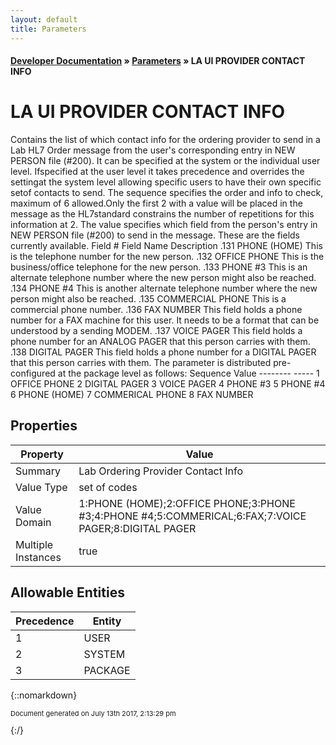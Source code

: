 ```yaml
---
layout: default
title: Parameters
---
```


#### [Developer Documentation](../index) &#187; [Parameters](TableOfContents) &#187; LA UI PROVIDER CONTACT INFO<br/>
# LA UI PROVIDER CONTACT INFO

Contains the list of which contact info for the ordering provider to send in a Lab HL7 Order message from the user&#x27;s corresponding entry in NEW PERSON file (#200). It can be specified at the system or the individual user level. Ifspecified at the user level it takes precedence and overrides the settingat the system level allowing specific users to have their own specific setof contacts to send. The sequence specifies the order and info to check, maximum of 6 allowed.Only the first 2 with a value will be placed in the message as the HL7standard constrains the number of repetitions for this information at 2. The value specifies which field from the person&#x27;s entry in NEW PERSON file (#200) to send in the message. These are the fields currently available. Field #   Field Name       Description .131      PHONE (HOME)     This is the telephone number for the new                           person. .132      OFFICE PHONE     This is the business/office telephone for the                           new person. .133      PHONE #3         This is an alternate telephone number where the                           new person might also be reached.   .134      PHONE #4         This is another alternate telephone number                           where the new person might also be reached. .135     COMMERCIAL PHONE  This is a commercial phone number. .136     FAX NUMBER        This field holds a phone number for a FAX                            machine for this user. It needs to be a format                           that can be understood by a sending MODEM. .137      VOICE PAGER      This field holds a phone number for an ANALOG                           PAGER that this person carries with them. .138      DIGITAL PAGER    This field holds a phone number for a DIGITAL                           PAGER that this person carries with them.  The parameter is distributed pre-configured at the package level as follows:  Sequence  Value --------  ----- 1         OFFICE PHONE 2         DIGITAL PAGER 3         VOICE PAGER 4         PHONE #3 5         PHONE #4 6         PHONE (HOME) 7         COMMERICAL PHONE 8         FAX NUMBER

## Properties

Property | Value
--- | ---
Summary | Lab Ordering Provider Contact Info
Value Type | set of codes
Value Domain | 1:PHONE (HOME);2:OFFICE PHONE;3:PHONE #3;4:PHONE #4;5:COMMERICAL;6:FAX;7:VOICE PAGER;8:DIGITAL PAGER
Multiple Instances | true

## Allowable Entities

Precedence | Entity
--- | ---
1 | USER
2 | SYSTEM
3 | PACKAGE

{::nomarkdown} <br/><p style="font-size: 11px">Document generated on July 13th 2017, 2:13:29 pm</p>{:/}